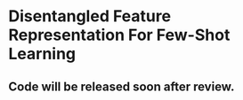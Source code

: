 # Disentangled Feature Representation For Few-Shot Learning

## Code will be released soon after review.
